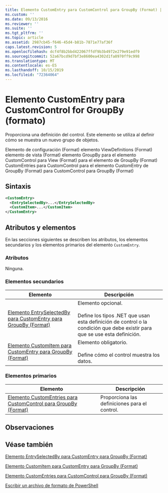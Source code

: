 ```yaml
---
title: Elemento CustomEntry para CustomControl para GroupBy (Format) | Microsoft Docs
ms.custom: ''
ms.date: 09/13/2016
ms.reviewer: ''
ms.suite: ''
ms.tgt_pltfrm: ''
ms.topic: article
ms.assetid: 2987cb45-f646-45d4-b81b-7871e77af36f
caps.latest.revision: 5
ms.openlocfilehash: dcf4f8b2bbd422067ffdf9b3b4972e279e91edf9
ms.sourcegitcommit: 52a67bcd9d7bf3e8600ea4302d1fa8970ff9c998
ms.translationtype: MT
ms.contentlocale: es-ES
ms.lasthandoff: 10/15/2019
ms.locfileid: "72364064"
---
```

# <a name="customentry-element-for-customcontrol-for-groupby-format"></a>Elemento CustomEntry para CustomControl for GroupBy (formato)

Proporciona una definición del control. Este elemento se utiliza al definir cómo se muestra un nuevo grupo de objetos.

Elemento de configuración (Format) elemento ViewDefinitions (Format) elemento de vista (Format) elemento GroupBy para el elemento CustomControl para View (Format) para el elemento de GroupBy (Format) CustomEntries para CustomControl para el elemento CustomEntry de GroupBy (Format) para CustomControl para GroupBy (Format)

## <a name="syntax"></a>Sintaxis

```xml
<CustomEntry>
  <EntrySelectedBy>...</EntrySelectedBy>
  <CustomItem>...</CustomItem>
</CustomEntry>
```

## <a name="attributes-and-elements"></a>Atributos y elementos

En las secciones siguientes se describen los atributos, los elementos secundarios y los elementos primarios del elemento `CustomEntry`.

### <a name="attributes"></a>Atributos

Ninguna.

### <a name="child-elements"></a>Elementos secundarios

|Elemento|Descripción|
|-------------|-----------------|
|[Elemento EntrySelectedBy para CustomEntry para GroupBy (Format)](./entryselectedby-element-for-customentry-for-groupby-format.md)|Elemento opcional.<br /><br /> Define los tipos .NET que usan esta definición de control o la condición que debe existir para que se use esta definición.|
|[Elemento CustomItem para CustomEntry para GroupBy (Format)](./customitem-element-for-customentry-for-groupby-format.md)|Elemento obligatorio.<br /><br /> Define cómo el control muestra los datos.|

### <a name="parent-elements"></a>Elementos primarios

|Elemento|Descripción|
|-------------|-----------------|
|[Elemento CustomEntries para CustomControl para GroupBy (Format)](./customentries-element-for-customcontrol-for-groupby-format.md)|Proporciona las definiciones para el control.|

## <a name="remarks"></a>Observaciones

## <a name="see-also"></a>Véase también

[Elemento EntrySelectedBy para CustomEntry para GroupBy (Format)](./entryselectedby-element-for-customentry-for-groupby-format.md)

[Elemento CustomItem para CustomEntry para GroupBy (Format)](./customitem-element-for-customentry-for-groupby-format.md)

[Elemento CustomEntries para CustomControl para GroupBy (Format)](./customentries-element-for-customcontrol-for-groupby-format.md)

[Escribir un archivo de formato de PowerShell](./writing-a-powershell-formatting-file.md)
